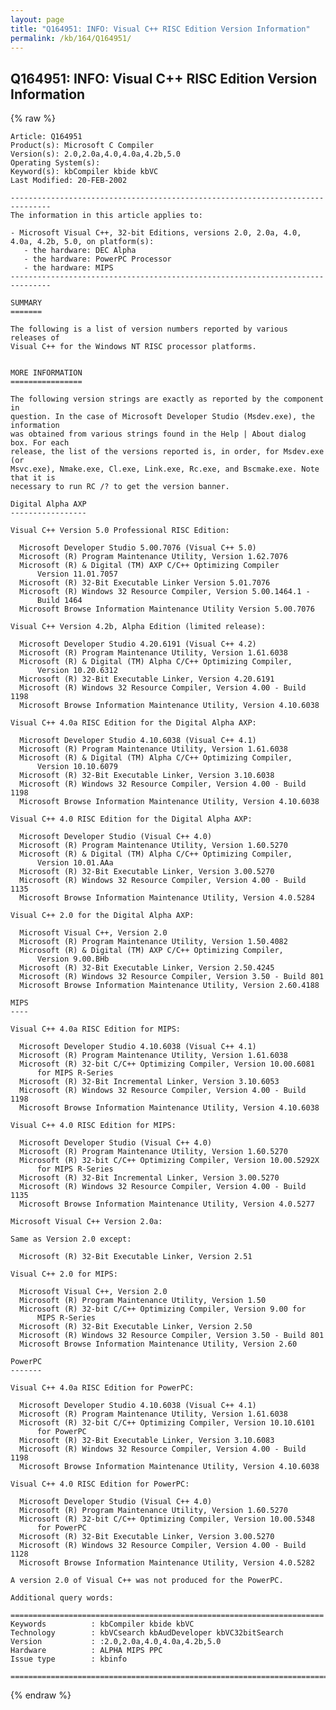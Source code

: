 ```yaml
---
layout: page
title: "Q164951: INFO: Visual C++ RISC Edition Version Information"
permalink: /kb/164/Q164951/
---
```


## Q164951: INFO: Visual C++ RISC Edition Version Information

{% raw %}

	Article: Q164951
	Product(s): Microsoft C Compiler
	Version(s): 2.0,2.0a,4.0,4.0a,4.2b,5.0
	Operating System(s): 
	Keyword(s): kbCompiler kbide kbVC
	Last Modified: 20-FEB-2002
	
	-------------------------------------------------------------------------------
	The information in this article applies to:
	
	- Microsoft Visual C++, 32-bit Editions, versions 2.0, 2.0a, 4.0, 4.0a, 4.2b, 5.0, on platform(s):
	   - the hardware: DEC Alpha 
	   - the hardware: PowerPC Processor 
	   - the hardware: MIPS 
	-------------------------------------------------------------------------------
	
	SUMMARY
	=======
	
	The following is a list of version numbers reported by various releases of
	Visual C++ for the Windows NT RISC processor platforms.
	
	
	MORE INFORMATION
	================
	
	The following version strings are exactly as reported by the component in
	question. In the case of Microsoft Developer Studio (Msdev.exe), the information
	was obtained from various strings found in the Help | About dialog box. For each
	release, the list of the versions reported is, in order, for Msdev.exe (or
	Msvc.exe), Nmake.exe, Cl.exe, Link.exe, Rc.exe, and Bscmake.exe. Note that it is
	necessary to run RC /? to get the version banner.
	
	Digital Alpha AXP
	-----------------
	
	Visual C++ Version 5.0 Professional RISC Edition:
	
	  Microsoft Developer Studio 5.00.7076 (Visual C++ 5.0)
	  Microsoft (R) Program Maintenance Utility, Version 1.62.7076
	  Microsoft (R) & Digital (TM) AXP C/C++ Optimizing Compiler
	      Version 11.01.7057
	  Microsoft (R) 32-Bit Executable Linker Version 5.01.7076
	  Microsoft (R) Windows 32 Resource Compiler, Version 5.00.1464.1 -
	      Build 1464
	  Microsoft Browse Information Maintenance Utility Version 5.00.7076
	
	Visual C++ Version 4.2b, Alpha Edition (limited release):
	
	  Microsoft Developer Studio 4.20.6191 (Visual C++ 4.2)
	  Microsoft (R) Program Maintenance Utility, Version 1.61.6038
	  Microsoft (R) & Digital (TM) Alpha C/C++ Optimizing Compiler,
	      Version 10.20.6312
	  Microsoft (R) 32-Bit Executable Linker, Version 4.20.6191
	  Microsoft (R) Windows 32 Resource Compiler, Version 4.00 - Build 1198
	  Microsoft Browse Information Maintenance Utility, Version 4.10.6038
	
	Visual C++ 4.0a RISC Edition for the Digital Alpha AXP:
	
	  Microsoft Developer Studio 4.10.6038 (Visual C++ 4.1)
	  Microsoft (R) Program Maintenance Utility, Version 1.61.6038
	  Microsoft (R) & Digital (TM) Alpha C/C++ Optimizing Compiler,
	      Version 10.10.6079
	  Microsoft (R) 32-Bit Executable Linker, Version 3.10.6038
	  Microsoft (R) Windows 32 Resource Compiler, Version 4.00 - Build 1198
	  Microsoft Browse Information Maintenance Utility, Version 4.10.6038
	
	Visual C++ 4.0 RISC Edition for the Digital Alpha AXP:
	
	  Microsoft Developer Studio (Visual C++ 4.0)
	  Microsoft (R) Program Maintenance Utility, Version 1.60.5270
	  Microsoft (R) & Digital (TM) Alpha C/C++ Optimizing Compiler,
	      Version 10.01.AAa
	  Microsoft (R) 32-Bit Executable Linker, Version 3.00.5270
	  Microsoft (R) Windows 32 Resource Compiler, Version 4.00 - Build 1135
	  Microsoft Browse Information Maintenance Utility, Version 4.0.5284
	
	Visual C++ 2.0 for the Digital Alpha AXP:
	
	  Microsoft Visual C++, Version 2.0
	  Microsoft (R) Program Maintenance Utility, Version 1.50.4082
	  Microsoft (R) & Digital (TM) AXP C/C++ Optimizing Compiler,
	      Version 9.00.BHb
	  Microsoft (R) 32-Bit Executable Linker, Version 2.50.4245
	  Microsoft (R) Windows 32 Resource Compiler, Version 3.50 - Build 801
	  Microsoft Browse Information Maintenance Utility, Version 2.60.4188
	
	MIPS
	----
	
	Visual C++ 4.0a RISC Edition for MIPS:
	
	  Microsoft Developer Studio 4.10.6038 (Visual C++ 4.1)
	  Microsoft (R) Program Maintenance Utility, Version 1.61.6038
	  Microsoft (R) 32-bit C/C++ Optimizing Compiler, Version 10.00.6081
	      for MIPS R-Series
	  Microsoft (R) 32-Bit Incremental Linker, Version 3.10.6053
	  Microsoft (R) Windows 32 Resource Compiler, Version 4.00 - Build 1198
	  Microsoft Browse Information Maintenance Utility, Version 4.10.6038
	
	Visual C++ 4.0 RISC Edition for MIPS:
	
	  Microsoft Developer Studio (Visual C++ 4.0)
	  Microsoft (R) Program Maintenance Utility, Version 1.60.5270
	  Microsoft (R) 32-bit C/C++ Optimizing Compiler, Version 10.00.5292X
	      for MIPS R-Series
	  Microsoft (R) 32-Bit Incremental Linker, Version 3.00.5270
	  Microsoft (R) Windows 32 Resource Compiler, Version 4.00 - Build 1135
	  Microsoft Browse Information Maintenance Utility, Version 4.0.5277
	
	Microsoft Visual C++ Version 2.0a:
	
	Same as Version 2.0 except:
	
	  Microsoft (R) 32-Bit Executable Linker, Version 2.51
	
	Visual C++ 2.0 for MIPS:
	
	  Microsoft Visual C++, Version 2.0
	  Microsoft (R) Program Maintenance Utility, Version 1.50
	  Microsoft (R) 32-bit C/C++ Optimizing Compiler, Version 9.00 for
	      MIPS R-Series
	  Microsoft (R) 32-Bit Executable Linker, Version 2.50
	  Microsoft (R) Windows 32 Resource Compiler, Version 3.50 - Build 801
	  Microsoft Browse Information Maintenance Utility, Version 2.60
	
	PowerPC
	-------
	
	Visual C++ 4.0a RISC Edition for PowerPC:
	
	  Microsoft Developer Studio 4.10.6038 (Visual C++ 4.1)
	  Microsoft (R) Program Maintenance Utility, Version 1.61.6038
	  Microsoft (R) 32-bit C/C++ Optimizing Compiler, Version 10.10.6101
	      for PowerPC
	  Microsoft (R) 32-Bit Executable Linker, Version 3.10.6083
	  Microsoft (R) Windows 32 Resource Compiler, Version 4.00 - Build 1198
	  Microsoft Browse Information Maintenance Utility, Version 4.10.6038
	
	Visual C++ 4.0 RISC Edition for PowerPC:
	
	  Microsoft Developer Studio (Visual C++ 4.0)
	  Microsoft (R) Program Maintenance Utility, Version 1.60.5270
	  Microsoft (R) 32-bit C/C++ Optimizing Compiler, Version 10.00.5348
	      for PowerPC
	  Microsoft (R) 32-Bit Executable Linker, Version 3.00.5270
	  Microsoft (R) Windows 32 Resource Compiler, Version 4.00 - Build 1128
	  Microsoft Browse Information Maintenance Utility, Version 4.0.5282
	
	A version 2.0 of Visual C++ was not produced for the PowerPC.
	
	Additional query words:
	
	======================================================================
	Keywords          : kbCompiler kbide kbVC 
	Technology        : kbVCsearch kbAudDeveloper kbVC32bitSearch
	Version           : :2.0,2.0a,4.0,4.0a,4.2b,5.0
	Hardware          : ALPHA MIPS PPC
	Issue type        : kbinfo
	
	=============================================================================
	

{% endraw %}
